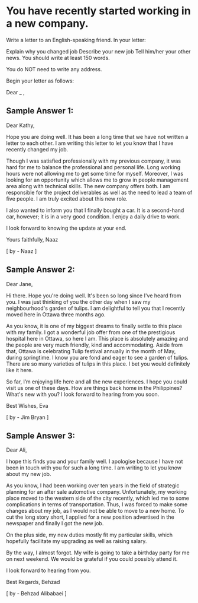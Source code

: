 # You have recently started working in a new company.

Write a letter to an English-speaking friend. In your letter:


 
Explain why you changed job
Describe your new job
Tell him/her your other news.
You should write at least 150 words.

You do NOT need to write any address.

Begin your letter as follows:

Dear _ ,

## Sample Answer 1:

Dear Kathy,

Hope you are doing well. It has been a long time that we have not written a letter to each other. I am writing this letter to let you know that I have recently changed my job.

Though I was satisfied professionally with my previous company, it was hard for me to balance the professional and personal life. Long working hours were not allowing me to get some time for myself. Moreover, I was looking for an opportunity which allows me to grow in people management area along with technical skills. The new company offers both. I am responsible for the project deliverables as well as the need to lead a team of five people. I am truly excited about this new role.

I also wanted to inform you that I finally bought a car. It is a second-hand car, however; it is in a very good condition. I enjoy a daily drive to work.

I look forward to knowing the update at your end.

Yours faithfully,
Naaz

[ by - Naaz ] 

 

## Sample Answer 2:

Dear Jane,

Hi there. Hope you're doing well. It's been so long since I've heard from you. I was just thinking of you the other day when I saw my neighbourhood's garden of tulips. I am delightful to tell you that I recently moved here in Ottawa three months ago.

As you know, it is one of my biggest dreams to finally settle to this place with my family. I got a wonderful job offer from one of the prestigious hospital here in Ottawa, so here I am. This place is absolutely amazing and the people are very much friendly, kind and accommodating. Aside from that, Ottawa is celebrating Tulip festival annually in the month of May, during springtime. I know you are fond and eager to see a garden of tulips. There are so many varieties of tulips in this place. I bet you would definitely like it here.
    
So far, I’m enjoying life here and all the new experiences. I hope you could visit us one of these days. How are things back home in the Philippines? What's new with you? I look forward to hearing from you soon.

Best Wishes,
Eva

[ by - Jim Bryan ] 

 

## Sample Answer 3:

Dear Ali,

I hope this finds you and your family well. I apologise because I have not been in touch with you for such a long time. I am writing to let you know about my new job.

As you know, I had been working over ten years in the field of strategic planning for an after sale automotive company. Unfortunately, my working place moved to the western side of the city recently, which led me to some complications in terms of transportation. Thus, I was forced to make some changes about my job, as I would not be able to move to a new home. To cut the long story short, I applied for a new position advertised in the newspaper and finally I got the new job.

On the plus side, my new duties mostly fit my particular skills, which hopefully facilitate my upgrading as well as raising salary.

By the way, I almost forgot. My wife is going to take a birthday party for me on next weekend. We would be grateful if you could possibly attend it.

I look forward to hearing from you.

Best Regards,
Behzad

[ by - Behzad Alibabaei ] 